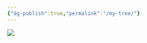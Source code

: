 ```yaml
---
{"dg-publish":true,"permalink":"/my-tree/"}
---
```


<!-- Image Map Generated by http://www.image-map.net/ -->
<img src="/img/user/assets/tree.png" usemap="#image-map">

<map name="image-map">
    <area target="_parent" alt="This is me...." title="This is me...." href="https://my-digital-garden-roan-sigma.vercel.app/vault/misc/this-is-me/" coords="1226,1234,106" shape="circle">
    <area target="_parent" alt="Dad" title="Dad" href="https://my-digital-garden-roan-sigma.vercel.app/ancesters/kincaid/emory-garfield-kincaid-1922-1992/" coords="1222,1126,1224,1019,1155,1030,1105,1058,1064,1093,1038,1136,1020,1180,1016,1232,1020,1269,1027,1297,1122,1267,1122,1201,1161,1145,1190,1130,1209,1126" shape="poly">
    <area target="_parent" alt="Mom" title="Mom" href="https://my-digital-garden-roan-sigma.vercel.app/ancesters/legg/alice-lee-legg-1931-2012/" coords="1250,1128,1224,1121,1226,1021,1276,1026,1324,1045,1365,1073,1395,1104,1417,1143,1434,1188,1439,1232,1437,1266,1428,1297,1328,1262,1330,1208,1300,1154,1276,1141" shape="poly">
    <area target="_parent" alt="Papa" title="Papa" href="https://my-digital-garden-roan-sigma.vercel.app/ancesters/kincaid/george-wesley-kincaid-1891-1976/" coords="923,1329,910,1249,916,1167,936,1104,968,1045,1053,1104,1018,1180,1014,1245,1023,1297" shape="poly">
    <area target="_parent" alt="Mama" title="Mama" href="https://my-digital-garden-roan-sigma.vercel.app/ancesters/skaggs/laura-beatrice-skaggs-1901-1992/" coords="968,1047,1018,989,1081,948,1144,924,1190,915,1226,911,1224,1019,1168,1024,1107,1054,1075,1078,1055,1104" shape="poly">
    <area target="_parent" alt="Fred Legg" title="Fred Legg" href="https://my-digital-garden-roan-sigma.vercel.app/ancesters/legg/fred-rothwell-legg-1885-1958/" coords="1226,913,1298,922,1365,946,1426,982,1480,1039,1398,1102,1341,1054,1291,1026,1248,1017,1226,1017" shape="poly">
    <area target="_parent" alt="Mamie" title="Mamie" href="https://my-digital-garden-roan-sigma.vercel.app/ancesters/shaffer/mamie-catherine-shaffer-1888-1962/" coords="1482,1043,1524,1123,1539,1178,1541,1258,1526,1325,1430,1293,1439,1212,1426,1156,1400,1104" shape="poly">
    <area target="_parent" alt="JW Kincaid" title="JW Kincaid" href="https://my-digital-garden-roan-sigma.vercel.app/ancesters/kincaid/james-william-kincaid-1850-1919/" coords="712,1394,695,1334,686,1269,684,1206,693,1145,912,1180,908,1232,914,1282,923,1325" shape="poly">
    <area target="_parent" alt="Sarah Keenan" title="Sarah Keenan" href="https://my-digital-garden-roan-sigma.vercel.app/ancesters/keenan/sarah-virginia-keenan-1849/" coords="691,1141,706,1078,728,1021,754,965,788,913,966,1041,942,1082,923,1136,914,1175" shape="poly">
    <area target="_parent" alt="James Woodson Skaggs" title="James Woodson Skaggs" href="https://my-digital-garden-roan-sigma.vercel.app/ancesters/skaggs/james-woodson-skaggs-1854-1937/" coords="788,911,832,859,875,820,927,781,979,748,1081,943,1042,967,1005,995,968,1039" shape="poly">
    <area target="_parent" alt="Harriet Ann Skaggs" title="Harriet Ann Skaggs" href="https://my-digital-garden-roan-sigma.vercel.app/ancesters/skaggs/harriet-ann-skaggs-1859-1950/" coords="981,748,1046,718,1101,703,1161,694,1224,690,1224,909,1170,915,1118,928,1081,941" shape="poly">
    <area target="_parent" alt="William McGinnis Legg" title="William McGinnis Legg" href="https://my-digital-garden-roan-sigma.vercel.app/ancesters/legg/william-mc-ginnis-legg-1849-1924/" coords="1226,690,1289,692,1350,703,1404,720,1467,744,1367,943,1309,922,1263,913,1226,909" shape="poly">
    <area target="_parent" alt="Mary Ann Hawkins" title="Mary Ann Hawkins" href="https://my-digital-garden-roan-sigma.vercel.app/ancesters/hawkins/mary-ann-hawkins-1853-1926/" coords="1469,746,1528,781,1576,818,1617,857,1660,909,1482,1039,1445,1000,1398,961,1372,943" shape="poly">
    <area target="_parent" alt="Christopher Clayton Shaffer" title="Christopher Clayton Shaffer" href="https://my-digital-garden-roan-sigma.vercel.app/ancesters/shaffer/christopher-clayton-shaffer-1864-1944/" coords="1664,911,1699,965,1727,1019,1747,1076,1758,1141,1543,1175,1528,1121,1506,1082,1484,1041" shape="poly">
    <area target="_parent" alt="Dorcas Ann McClung" title="Dorcas Ann McClung" href="https://my-digital-garden-roan-sigma.vercel.app/ancesters/mc-clung/dorcas-ann-mc-clung-1866-1951/" coords="1762,1143,1766,1214,1764,1271,1758,1329,1740,1394,1530,1325,1541,1273,1543,1219,1543,1178" shape="poly">
    <area target="" alt="John A Kincaid" title="John A Kincaid" href="" coords="513,1460,498,1416,489,1375,483,1332,478,1290,682,1273,693,1338,708,1394" shape="poly">
    <area target="" alt="Olivia B Walker" title="Olivia B Walker" href="" coords="478,1286,474,1243,474,1197,478,1154,485,1113,689,1147,682,1214,682,1269" shape="poly">
    <area target="" alt="James Marshall Keenan" title="James Marshall Keenan" href="" coords="485,1108,493,1063,500,1026,515,982,530,943,723,1021,704,1080,689,1143" shape="poly">
    <area target="" alt="Martha Grose" title="Martha Grose" href="" coords="532,939,552,898,569,861,591,826,615,789,784,909,749,967,725,1019" shape="poly">
    <area target="" alt="Cyrus Skaggs" title="Cyrus Skaggs" href="" coords="619,787,647,748,673,720,736,659,871,813,827,861,786,907" shape="poly">
    <area target="" alt="Rachel Coleman" title="Rachel Coleman" href="" coords="738,657,780,627,884,562,977,744,925,774,875,811" shape="poly">
    <area target="" alt="James Skaggs" title="James Skaggs" href="" coords="888,560,931,540,966,525,1049,501,1096,700,1038,718,979,744" shape="poly">
    <area target="" alt="Martha Porter" title="Martha Porter" href="" coords="1053,501,1098,490,1135,484,1181,479,1224,477,1226,685,1153,690,1096,698" shape="poly">
    <area target="" alt="William M Legg" title="William M Legg" href="" coords="1229,479,1278,479,1313,481,1357,488,1400,497,1350,700,1287,687,1229,685" shape="poly">
    <area target="" alt="Elizabeth Ramsey" title="Elizabeth Ramsey" href="" coords="1404,501,1445,510,1484,525,1524,542,1563,557,1471,742,1409,716,1352,698" shape="poly">
    <area target="" alt="Nicholas Hawkins" title="Nicholas Hawkins" href="" coords="1567,557,1612,583,1643,603,1673,622,1710,655,1578,813,1524,772,1474,742" shape="poly">
    <area target="" alt="Rebecca Wiseman" title="Rebecca Wiseman" href="" coords="1712,657,1747,687,1777,718,1803,748,1829,785,1662,907,1621,854,1582,815" shape="poly">
    <area target="" alt="Joseph Shaffer" title="Joseph Shaffer" href="" coords="1834,789,1860,826,1881,861,1901,900,1918,939,1730,1019,1699,963,1667,907" shape="poly">
    <area target="" alt="Mary Frances McClung" title="Mary Frances McClung" href="" coords="1918,943,1938,987,1949,1021,1959,1067,1966,1108,1760,1139,1751,1078,1732,1021" shape="poly">
    <area target="" alt="Charles McClung" title="Charles McClung" href="" coords="1764,1143,1968,1113,1972,1156,1977,1199,1977,1249,1972,1288,1766,1267,1769,1201" shape="poly">
    <area target="" alt="Mary C Amick" title="Mary C Amick" href="" coords="1972,1290,1968,1338,1962,1375,1951,1420,1938,1460,1740,1392,1760,1332,1766,1271" shape="poly">
    <area target="" alt="William M Kincaid" title="William M Kincaid" href="" coords="298,1529,272,1423,487,1379,509,1460" shape="poly">
    <area target="" alt="Virginia Jane Kincaid" title="Virginia Jane Kincaid" href="" coords="270,1416,255,1308,476,1286,487,1375" shape="poly">
    <area target="" alt="Elverton Walker" title="Elverton Walker" href="" coords="253,1306,253,1193,470,1199,472,1282" shape="poly">
    <area target="" alt="Margaret McGaughey" title="Margaret McGaughey" href="" coords="250,1188,261,1078,480,1110,472,1197" shape="poly">
    <area target="" alt="Andrew Keenan" title="Andrew Keenan" href="" coords="264,1073,287,967,498,1024,480,1108" shape="poly">
    <area target="" alt="Polly Walker" title="Polly Walker" href="" coords="287,963,322,857,526,939,498,1019" shape="poly">
    <area target="" alt="William Grose" title="William Grose" href="" coords="326,852,374,755,565,859,526,937" shape="poly">
    <area target="" alt="Susannah Koontz" title="Susannah Koontz" href="" coords="374,748,437,657,615,783,567,854" shape="poly">
    <area target="" alt="James A. Skaggs" title="James A. Skaggs" href="" coords="437,655,509,568,671,713,617,781" shape="poly">
    <area target="" alt="Elizabeth Miller" title="Elizabeth Miller" href="" coords="511,564,593,490,732,653,671,711" shape="poly">
    <area target="" alt="Rachel Coleman Dad" title="Rachel Coleman Dad" href="" coords="595,486,684,421,806,603,736,651" shape="poly">
    <area target="" alt="Rachel Coleman Mom" title="Rachel Coleman Mom" href="" coords="686,416,782,362,884,555,806,601" shape="poly">
    <area target="" alt="James A. Skaggs" title="James A. Skaggs" href="" coords="786,360,886,317,964,520,886,555" shape="poly">
    <area target="" alt="Elizabeth Miller" title="Elizabeth Miller" href="" coords="890,312,997,282,1049,497,966,518" shape="poly">
    <area target="" alt="Martha Potter Dad" title="Martha Potter Dad" href="" coords="1001,280,1109,262,1137,477,1053,494" shape="poly">
    <area target="" alt="Martha Potter Mom" title="Martha Potter Mom" href="" coords="1111,262,1224,254,1222,473,1140,475" shape="poly">
    <area target="" alt="Thomas Henderson Legg" title="Thomas Henderson Legg" href="" coords="1226,254,1337,260,1313,477,1226,471" shape="poly">
    <area target="" alt="Elisabeth Nutter" title="Elisabeth Nutter" href="" coords="1341,258,1450,280,1400,492,1315,475" shape="poly">
    <area target="" alt="Bartholomew Ramsey" title="Bartholomew Ramsey" href="" coords="1454,282,1560,312,1484,518,1404,492" shape="poly">
    <area target="" alt="Margaret Wiseman" title="Margaret Wiseman" href="" coords="1563,312,1667,358,1569,555,1489,520" shape="poly">
    <area target="" alt="Thomas Hawkins" title="Thomas Hawkins" href="" coords="1669,360,1764,416,1645,599,1571,555" shape="poly">
    <area target="" alt="Mary Perry" title="Mary Perry" href="" coords="1769,416,1858,486,1712,653,1649,599" shape="poly">
    <area target="" alt="Isaac Wiseman" title="Isaac Wiseman" href="" coords="1860,488,1940,562,1779,716,1714,651" shape="poly">
    <area target="" alt="Mary Neal" title="Mary Neal" href="" coords="1942,566,2016,653,1834,785,1779,716" shape="poly">
    <area target="" alt="Peter Shaffer" title="Peter Shaffer" href="" coords="2016,655,2077,750,1886,859,1840,783" shape="poly">
    <area target="" alt="Mary George" title="Mary George" href="" coords="2079,755,2124,852,1920,937,1890,859" shape="poly">
    <area target="" alt="Dickinson McClung" title="Dickinson McClung" href="" coords="2126,857,2163,963,1953,1019,1918,941" shape="poly">
    <area target="" alt="Sarah Evans" title="Sarah Evans" href="" coords="2163,967,2187,1071,1968,1104,1955,1021" shape="poly">
    <area target="" alt="John Henry McClung" title="John Henry McClung" href="" coords="2189,1080,2200,1186,1981,1195,1970,1108" shape="poly">
    <area target="" alt="Polly Walton" title="Polly Walton" href="" coords="2200,1191,2198,1303,1977,1286,1981,1199" shape="poly">
    <area target="" alt="John William Amick" title="John William Amick" href="" coords="2196,1308,2181,1414,1966,1371,1975,1286" shape="poly">
    <area target="" alt="Lana Walker" title="Lana Walker" href="" coords="2183,1418,2152,1529,1942,1457,1968,1375" shape="poly">
    <area target="" alt="Samuel Kincaid" title="Samuel Kincaid" href="" coords="83,1598,64,1531,279,1477,296,1529" shape="poly">
    <area target="" alt="Mary Tincher" title="Mary Tincher" href="" coords="64,1527,47,1462,266,1418,279,1473" shape="poly">
    <area target="" alt="John Kincaid" title="John Kincaid" href="" coords="47,1457,36,1394,257,1360,266,1414" shape="poly">
    <area target="" alt="Elizabeth Hannah Gillespie" title="Elizabeth Hannah Gillespie" href="" coords="36,1390,29,1321,250,1306,257,1358" shape="poly">
    <area target="" alt="William Walker" title="William Walker" href="" coords="29,1316,27,1253,248,1247,250,1301" shape="poly">
    <area target="" alt="Mary Lewis" title="Mary Lewis" href="" coords="25,1249,25,1184,246,1191,246,1243" shape="poly">
    <area target="" alt="Andrew McGaughey" title="Andrew McGaughey" href="" coords="27,1178,34,1113,250,1132,246,1184" shape="poly">
    <area target="" alt="Mary Craig McGaughey" title="Mary Craig McGaughey" href="" coords="31,1108,40,1041,259,1076,253,1130" shape="poly">
    <area target="" alt="Patrick Keenan" title="Patrick Keenan" href="" coords="40,1034,53,976,268,1019,257,1073" shape="poly">
    <area target="" alt="Patrick Keenan Wife" title="Patrick Keenan Wife" href="" coords="53,972,70,904,285,961,270,1017" shape="poly">
    <area target="" alt="Elverton Walker" title="Elverton Walker" href="" coords="70,902,88,835,300,907,283,956" shape="poly">
    <area target="" alt="Margaret McGaughey" title="Margaret McGaughey" href="" coords="94,831,118,774,318,852,303,900" shape="poly">
    <area target="" alt="Jacob Grose" title="Jacob Grose" href="" coords="118,770,146,709,342,800,318,850" shape="poly">
    <area target="" alt="Mary Ganssel" title="Mary Ganssel" href="" coords="146,705,179,646,368,750,344,798" shape="poly">
    <area target="" alt="Henrich Koontz" title="Henrich Koontz" href="" coords="179,640,216,586,400,700,370,746" shape="poly">
    <area target="" alt="Elizabeth Bowyer" title="Elizabeth Bowyer" href="" coords="216,581,253,525,433,653,402,698" shape="poly">
    <area target="" alt="Charles Skaggs" title="Charles Skaggs" href="" coords="255,523,294,468,467,607,435,651" shape="poly">
    <area target="" alt="Charles Skaggs Wife" title="Charles Skaggs Wife" href="" coords="300,466,344,419,504,562,467,601" shape="poly">
    <area target="" alt="Valentine Miller" title="Valentine Miller" href="" coords="344,414,394,367,550,523,506,562" shape="poly">
    <area target="" alt="Susanna Ensminger" title="Susanna Ensminger" href="" coords="396,362,448,314,591,484,552,518" shape="poly">
    <area target="" alt="Charles Skaggs" title="Charles Skaggs" href="" coords="678,156,743,132,832,332,780,356" shape="poly">
    <area target="" alt="Charles Skaggs Wife" title="Charles Skaggs Wife" href="" coords="747,130,810,104,888,310,834,330" shape="poly">
    <area target="" alt="Valentine Miller" title="Valentine Miller" href="" coords="812,102,875,85,942,291,886,306" shape="poly">
    <area target="" alt="Susanna Ensminger" title="Susanna Ensminger" href="" coords="877,80,947,63,997,273,944,291" shape="poly">
    <area target="" alt="Thomas Legg III" title="Thomas Legg III" href="" coords="1222,26,1294,30,1283,249,1224,247" shape="poly">
    <area target="" alt="Elizabeth Hughes" title="Elizabeth Hughes" href="" coords="1298,33,1365,37,1339,254,1285,249" shape="poly">
    <area target="" alt="David Nutter" title="David Nutter" href="" coords="1367,37,1432,48,1398,262,1341,254" shape="poly">
    <area target="" alt="Ruth cottle" title="Ruth cottle" href="" coords="1435,46,1504,59,1450,273,1398,260" shape="poly">
    <area target="" alt="Richard Ramsey" title="Richard Ramsey" href="" coords="1504,63,1573,82,1508,293,1454,273" shape="poly">
    <area target="" alt="Letitia Wiseman" title="Letitia Wiseman" href="" coords="1573,80,1641,102,1563,308,1511,291" shape="poly">
    <area target="" alt="Isaac Wiseman Jr" title="Isaac Wiseman Jr" href="" coords="1643,104,1701,130,1617,330,1563,310" shape="poly">
    <area target="" alt="Elizabeth Davis" title="Elizabeth Davis" href="" coords="1704,130,1771,158,1669,356,1619,327" shape="poly">
    <area target="" alt="Elijah Hawkins" title="Elijah Hawkins" href="" coords="1773,160,1831,191,1719,382,1669,356" shape="poly">
    <area target="" alt="Elizabeth Scott" title="Elizabeth Scott" href="" coords="1834,191,1886,228,1766,412,1723,382" shape="poly">
    <area target="" alt="Peter Perry" title="Peter Perry" href="" coords="1890,226,1951,267,1812,447,1766,410" shape="poly">
    <area target="" alt="Lucinda Faulconer" title="Lucinda Faulconer" href="" coords="1951,271,2003,314,1858,481,1818,447" shape="poly">
    <area target="" alt="Isaac Wiseman Dad" title="Isaac Wiseman Dad" href="" coords="2005,314,2055,360,1903,525,1860,486" shape="poly">
    <area target="" alt="Isaac Wiseman Mom" title="Isaac Wiseman Mom" href="" coords="2059,362,2105,412,1946,562,1905,520" shape="poly">
    <area target="" alt="William Neal" title="William Neal" href="" coords="2109,416,2152,466,1985,607,1948,562" shape="poly">
    <area target="" alt="Emelia Neal" title="Emelia Neal" href="" coords="2152,466,2194,518,2018,651,1985,609" shape="poly">
    <area target="" alt="Christopher Shaffer" title="Christopher Shaffer" href="" coords="2196,520,2235,577,2051,698,2020,651" shape="poly">
    <area target="" alt="Christopher Shaffer Wife" title="Christopher Shaffer Wife" href="" coords="2239,581,2272,640,2081,748,2051,698" shape="poly">
    <area target="" alt="Thomas George" title="Thomas George" href="" coords="2276,642,2306,703,2103,800,2081,750" shape="poly">
    <area target="" alt="Catherine McCoy" title="Catherine McCoy" href="" coords="2309,707,2335,766,2126,850,2105,802" shape="poly">
    <area target="" alt="James McClung" title="James McClung" href="" coords="2335,772,2361,833,2148,909,2129,854" shape="poly">
    <area target="" alt="Mary Alderson" title="Mary Alderson" href="" coords="2361,837,2380,900,2165,961,2148,911" shape="poly">
    <area target="" alt="David Evans" title="David Evans" href="" coords="2380,902,2395,967,2178,1017,2165,963" shape="poly">
    <area target="" alt="Ruth Alderson" title="Ruth Alderson" href="" coords="2181,1019,2395,972,2411,1039,2189,1076" shape="poly">
    <area target="" alt="James McClung" title="James McClung" href="" coords="2415,1041,2421,1106,2200,1134,2189,1076" shape="poly">
    <area target="" alt="Mary Alderson" title="Mary Alderson" href="" coords="2421,1110,2426,1178,2202,1186,2198,1136" shape="poly">
    <area target="" alt="James Walton" title="James Walton" href="" coords="2426,1182,2421,1251,2202,1245,2205,1191" shape="poly">
    <area target="" alt="Nancy McClung" title="Nancy McClung" href="" coords="2426,1253,2419,1319,2200,1306,2202,1249" shape="poly">
    <area target="" alt="Jacob Amick" title="Jacob Amick" href="" coords="2421,1323,2415,1392,2191,1362,2200,1308" shape="poly">
    <area target="" alt="Rachel Shroyer" title="Rachel Shroyer" href="" coords="2415,1394,2404,1462,2183,1414,2194,1366" shape="poly">
    <area target="" alt="James Walker" title="James Walker" href="" coords="2404,1464,2387,1529,2170,1470,2187,1418" shape="poly">
    <area target="" alt="Hannah Kincaid" title="Hannah Kincaid" href="" coords="2387,1531,2367,1598,2155,1529,2172,1470" shape="poly">
</map>
